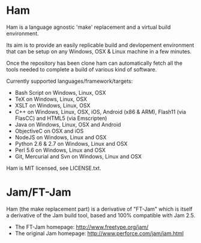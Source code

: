 Ham
===

Ham is a language agnostic 'make' replacement and a virtual build environment.

Its aim is to provide an easily replicable build and devlopement environment
that can be setup on any Windows, OSX & Linux machine in a few minutes.

Once the repository has been clone ham can automatically fetch all the tools
needed to complete a build of various kind of software.

Currently supported languages/framework/targets:
- Bash Script on Windows, Linux, OSX
- TeX on Windows, Linux, OSX
- XSLT on Windows, Linux, OSX
- C++ on Windows, Linux, OSX, iOS, Android (x86 & ARM), Flash11 (via FlasCC) and HTML5 (via Emscripten)
- Java on Windows, Linux, OSX and Android
- ObjectiveC on OSX and iOS
- NodeJS on Windows, Linux and OSX
- Python 2.6 & 2.7 on Windows, Linux and OSX
- Perl 5.6 on Windows, Linux and OSX
- Git, Mercurial and Svn on Windows, Linux and OSX

Ham is MIT licensed, see LICENSE.txt.

Jam/FT-Jam
==========

Ham (the make replacement part) is a derivative of "FT-Jam" which is itself a
derivative of the Jam build tool, based and 100% compatible with Jam 2.5.

- The FT-Jam homepage: http://www.freetype.org/jam/
- The original Jam homepage: http://www.perforce.com/jam/jam.html
